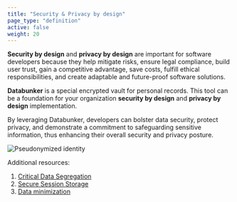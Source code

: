 ```yaml
---
title: "Security & Privacy by design"
page_type: "definition"
active: false
weight: 20
---
```

**Security by design** and **privacy by design** are important for software developers because they help mitigate risks, ensure legal compliance, build user trust, gain a competitive advantage, save costs, fulfill ethical responsibilities, and create adaptable and future-proof software solutions.

**Databunker** is a special encrypted vault for personal records. This tool can be a foundation for your organization **security by design** and **privacy by design** implementation.

By leveraging Databunker, developers can bolster data security, protect privacy, and demonstrate a commitment to safeguarding sensitive information, thus enhancing their overall security and privacy posture.

![Pseudonymized identity](/img/pseudonymized-identity.png)

Additional resources:
1. [Critical Data Segregation](/use-case/critical-data-segregation/)
1. [Secure Session Storage](/use-case/secure-session-storage/)
1. [Data minimization](/use-case/data-minimization/)
